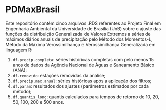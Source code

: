 # PDMaxBrasil
Este repositório contém cinco arquivos .RDS referentes ao Projeto Final em Engenharia Ambiental da Universidade de Brasília (UnB) sobre o ajuste das funções da distribuição Generalizada de Valores Extremos a séries de máximos diários anuais de precipitação pelo Método dos Momentos-L, Método da Máxima Verossimilhança e Verossimilhança Generalizada em linguagem R:
  1. `df.precip.completa`: séries históricas completas com pelo menos 15 anos de dados da Agência Nacional de Águas e Saneamento Básico (ANA);
  2. `df.removido`: estações removidas da análise;
  3. `df.precip.max.anual`: séries históricas após a aplicação dos filtros;
  4. `df.param`: resultados dos ajustes (parâmetros estimados por cada método);
  5. `df.quantis_long`: quantis calculados para tempos de retorno de 10, 20, 50, 100, 200 e 500 anos.

